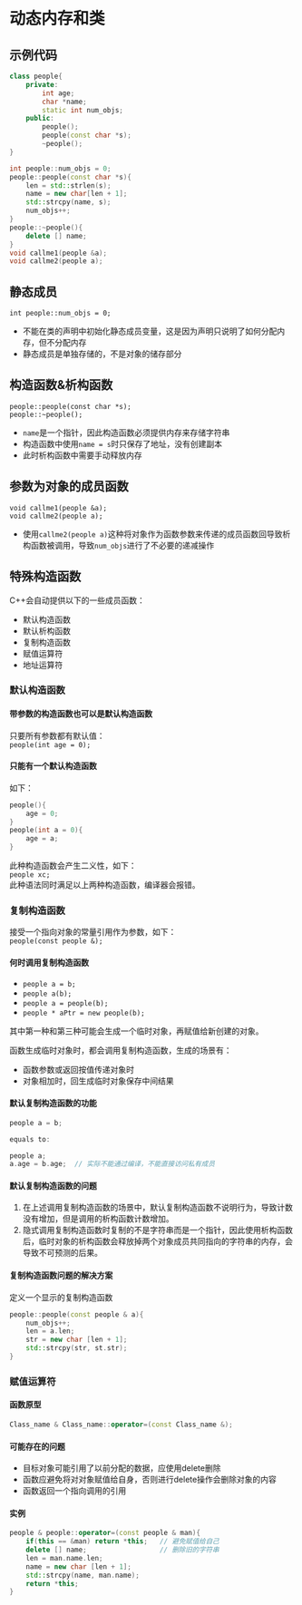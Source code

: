 # 动态内存和类
## 示例代码
```C++
class people{
    private:
        int age;
        char *name;
        static int num_objs;
    public:
        people();
        people(const char *s);
        ~people();
}

int people::num_objs = 0;
people::people(const char *s){
    len = std::strlen(s);
    name = new char[len + 1];
    std::strcpy(name, s);
    num_objs++;
}
people::~people(){
    delete [] name;
}
void callme1(people &a);
void callme2(people a);
```
## 静态成员
`int people::num_objs = 0;`
- 不能在类的声明中初始化静态成员变量，这是因为声明只说明了如何分配内存，但不分配内存
- 静态成员是单独存储的，不是对象的储存部分

## 构造函数&析构函数
`people::people(const char *s);`  
`people::~people();`
- `name`是一个指针，因此构造函数必须提供内存来存储字符串
- 构造函数中使用`name = s`时只保存了地址，没有创建副本
- 此时析构函数中需要手动释放内存

## 参数为对象的成员函数
`void callme1(people &a);`  
`void callme2(people a);`
- 使用`callme2(people a)`这种将对象作为函数参数来传递的成员函数回导致析构函数被调用，导致`num_objs`进行了不必要的递减操作


## 特殊构造函数
C++会自动提供以下的一些成员函数：
- 默认构造函数
- 默认析构函数
- 复制构造函数
- 赋值运算符
- 地址运算符

### 默认构造函数
#### 带参数的构造函数也可以是默认构造函数
只要所有参数都有默认值：  
`people(int age = 0);`
#### 只能有一个默认构造函数
如下：  
```C++
people(){
    age = 0;
}
people(int a = 0){
    age = a;
}
```
此种构造函数会产生二义性，如下：  
`people xc;`  
此种语法同时满足以上两种构造函数，编译器会报错。

### **复制构造函数**
接受一个指向对象的常量引用作为参数，如下：  
`people(const people &);`  
#### 何时调用复制构造函数
- `people a = b;`
- `people a(b);`
- `people a = people(b);`
- `people * aPtr = new people(b);`

其中第一种和第三种可能会生成一个临时对象，再赋值给新创建的对象。  

函数生成临时对象时，都会调用复制构造函数，生成的场景有：
- 函数参数或返回按值传递对象时
- 对象相加时，回生成临时对象保存中间结果

#### 默认复制构造函数的功能
```C++
people a = b;

equals to:

people a;
a.age = b.age;  // 实际不能通过编译，不能直接访问私有成员
```

#### 默认复制构造函数的问题
1. 在上述调用复制构造函数的场景中，默认复制构造函数不说明行为，导致计数没有增加，但是调用的析构函数计数增加。
2. 隐式调用复制构造函数时复制的不是字符串而是一个指针，因此使用析构函数后，临时对象的析构函数会释放掉两个对象成员共同指向的字符串的内存，会导致不可预测的后果。

#### 复制构造函数问题的解决方案
定义一个显示的复制构造函数
```C++
people::people(const people & a){
    num_objs++;
    len = a.len;
    str = new char [len + 1];
    std::strcpy(str, st.str);
}
``` 

### 赋值运算符
#### 函数原型
```C++
Class_name & Class_name::operator=(const Class_name &);
```
#### 可能存在的问题
- 目标对象可能引用了以前分配的数据，应使用delete删除
- 函数应避免将对对象赋值给自身，否则进行delete操作会删除对象的内容
- 函数返回一个指向调用的引用
#### 实例
```C++
people & people::operator=(const people & man){
    if(this == &man) return *this;   // 避免赋值给自己
    delete [] name;                  // 删除旧的字符串
    len = man.name.len;
    name = new char [len + 1];
    std::strcpy(name, man.name);
    return *this;
}
```

